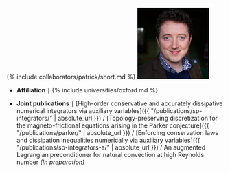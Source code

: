 {% include collaborators/patrick/short.md %}
<img src="/assets/img/collaborators/patrick.jpg" alt="Patrick Farrell" width="167" />
- **Affiliation** <code>&#124;</code> {% include universities/oxford.md %}
<!-- - **Role** <code>&#124;</code> PhD (DPhil) co-supervisor -->
- **Joint publications** <code>&#124;</code> [High-order conservative and accurately dissipative numerical integrators via auxiliary variables]({{ "/publications/sp-integrators/" | absolute_url }}) / [Topology-preserving discretization for the magneto-frictional equations arising in the Parker conjecture]({{ "/publications/parker/" | absolute_url }}) / [Enforcing conservation laws and dissipation inequalities numerically via auxiliary variables]({{ "/publications/sp-integrators-a/" | absolute_url }}) / An augmented Lagrangian preconditioner for natural convection at high Reynolds number *(In preparation)*